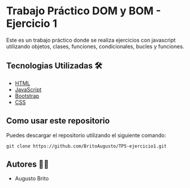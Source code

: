 # Trabajo Práctico DOM y BOM - Ejercicio 1

Este es un trabajo práctico donde se realiza ejercicios con javascript utilizando objetos, clases, funciones, condicionales, bucles y funciones.

## Tecnologias Utilizadas 🛠️

- [HTML]([https://getbootstrap.com/](https://developer.mozilla.org/en-US/docs/Web/HTML))
- [JavaScript](https://developer.mozilla.org/en-US/docs/Web/JavaScript)
- [Bootstrap](https://getbootstrap.com/)
- [CSS](https://developer.mozilla.org/en-US/docs/Web/CSS)

## Como usar este repositorio

Puedes descargar el repositorio utilizando el siguiente comando: 

`git clone https://github.com/BritoAugusto/TP5-ejercicio1.git`

## Autores 🧑‍💻

- Augusto Brito
